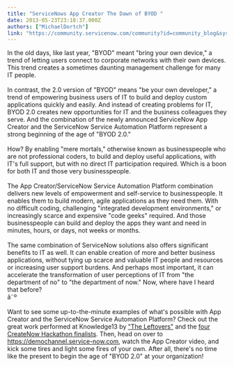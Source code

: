 ```yaml
---
title: "ServiceNows App Creator The Dawn of BYOD "
date: 2013-05-23T23:18:37.000Z
authors: ["MichaelDortch"]
link: "https://community.servicenow.com/community?id=community_blog&sys_id=74ad62a9dbd0dbc01dcaf3231f961938"
---
```

<p>In the old days, like last year, "BYOD" meant "bring your own device," a trend of letting users connect to corporate networks with their own devices. This trend creates a sometimes daunting management challenge for many IT people.<br/><br/>In contrast, the 2.0 version of "BYOD" means "be your own developer," a trend of empowering business users of IT to build and deploy custom applications quickly and easily. And instead of creating problems for IT, BYOD 2.0 creates new opportunities for IT and the business colleagues they serve. And the combination of the newly announced ServiceNow App Creator and the ServiceNow Service Automation Platform represent a strong beginning of the age of "BYOD 2.0."<br/><br/>How? By enabling "mere mortals," otherwise known as businesspeople who are not professional coders, to build and deploy useful applications, with IT's full support, but with no direct IT participation required. Which is a boon for both IT and those very businesspeople. <br/><br/>The App Creator/ServiceNow Service Automation Platform combination delivers new levels of empowerment and self-service to businesspeople. It enables them to build modern, agile applications as they need them. With no difficult coding, challenging "integrated development environments," or increasingly scarce and expensive "code geeks" required. And those businesspeople can build and deploy the apps they want and need in minutes, hours, or days, not weeks or months.<br/><br/>The same combination of ServiceNow solutions also offers significant benefits to IT as well. It can enable creation of more and better business applications, without tying up scarce and valuable IT people and resources or increasing user support burdens. And perhaps most important, it can accelerate the transformation of user perceptions of IT from "the department of no" to "the department of now." Now, where have I heard that before?<br/>â˜º<br/><br/>Want to see some up-to-the-minute examples of what's possible with App Creator and the ServiceNow Service Automation Platform? Check out the great work performed at Knowledge13 by <a title="k-external-small" class="jive-link-external-small" href="http://community.servicenow.com/blog/keeshenniphof/createnow-hackathon-meet-leftovers" rel="nofollow" target="_blank">"The Leftovers"</a> and the <a title="k-external-small" class="jive-link-external-small" href="http://community.servicenow.com/blog/allanleinwand/createnow-hackathon-we-have-4-finalists" rel="nofollow" target="_blank">four CreateNow Hackathon finalists</a><span>. Then, head on over to </span><a title="k-external-small" class="jive-link-external-small" href="https://demochannel.service-now.com" rel="nofollow" target="_blank">https://demochannel.service-now.com</a><span>, watch the App Creator video, and kick some tires and light some fires of your own. After all, there's no time like the present to begin the age of "BYOD 2.0" at your organization!</span></p>